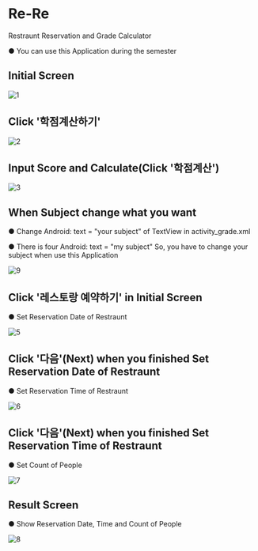 # Re-Re
Restraunt Reservation and Grade Calculator

● You can use this Application during the semester

## Initial Screen

![1](https://user-images.githubusercontent.com/73449937/136382968-a97c13e3-0398-426c-ae34-952a49edc4d5.PNG)

## Click '학점계산하기'

![2](https://user-images.githubusercontent.com/73449937/136382969-f3cd04c7-c216-4bce-846a-60ada92b9385.PNG)

## Input Score and Calculate(Click '학점계산')

![3](https://user-images.githubusercontent.com/73449937/136382975-2f3b1897-c90c-4903-8a58-58c2b7869e47.PNG)

## When Subject change what you want
● Change Android: text = "your subject" of TextView in activity_grade.xml

● There is four Android: text = "my subject" So, you have to change your subject when use this Application

![9](https://user-images.githubusercontent.com/73449937/136383001-3d86d959-1417-4303-9c76-df8bab08379d.PNG)

## Click '레스토랑 예약하기' in Initial Screen
● Set Reservation Date of Restraunt  

![5](https://user-images.githubusercontent.com/73449937/136382997-0cb5edb0-679f-4122-ab57-d1c3baf07fb6.PNG)

## Click '다음'(Next) when you finished Set Reservation Date of Restraunt
● Set Reservation Time of Restraunt 

![6](https://user-images.githubusercontent.com/73449937/136382981-7a307b23-395a-4ec6-b354-d74b20fba2cd.PNG)

## Click '다음'(Next) when you finished Set Reservation Time of Restraunt 
● Set Count of People  

![7](https://user-images.githubusercontent.com/73449937/136382982-cc085ae3-0f39-414e-8b5f-588f585d0b59.PNG)

## Result Screen
● Show Reservation Date, Time and Count of People

![8](https://user-images.githubusercontent.com/73449937/136382964-71ec5b3a-2193-44e9-b7a4-845eac456ee4.PNG)




